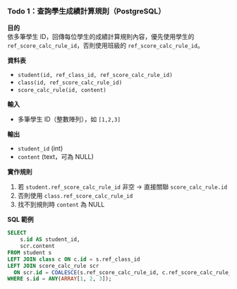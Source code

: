 ### Todo 1：查詢學生成績計算規則（PostgreSQL）

**目的**  
依多筆學生 ID，回傳每位學生的成績計算規則內容，優先使用學生的 `ref_score_calc_rule_id`，否則使用班級的 `ref_score_calc_rule_id`。

**資料表**
- `student(id, ref_class_id, ref_score_calc_rule_id)`
- `class(id, ref_score_calc_rule_id)`
- `score_calc_rule(id, content)`

**輸入**
- 多筆學生 ID（整數陣列），如 `[1,2,3]`

**輸出**
- `student_id` (int)
- `content` (text，可為 NULL)

**實作規則**
1. 若 `student.ref_score_calc_rule_id` 非空 → 直接關聯 `score_calc_rule.id`
2. 否則使用 `class.ref_score_calc_rule_id`
3. 找不到規則時 `content` 為 NULL

**SQL 範例**
```sql
SELECT 
    s.id AS student_id,
    scr.content
FROM student s
LEFT JOIN class c ON c.id = s.ref_class_id
LEFT JOIN score_calc_rule scr 
  ON scr.id = COALESCE(s.ref_score_calc_rule_id, c.ref_score_calc_rule_id)
WHERE s.id = ANY(ARRAY[1, 2, 3]);
